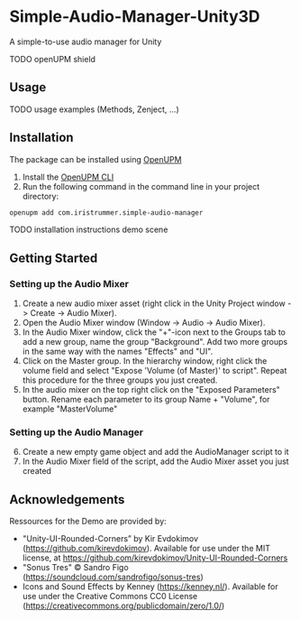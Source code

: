 # Simple-Audio-Manager-Unity3D
A simple-to-use audio manager for Unity

TODO openUPM shield

## Usage
TODO usage examples (Methods, Zenject, ...)

## Installation

The package can be installed using [OpenUPM](https://openupm.com/packages/com.iristrummer.simple-audio-manager)
1. Install the [OpenUPM CLI](https://github.com/openupm/openupm-cli#installation)
2. Run the following command in the command line in your project directory:
```bash
openupm add com.iristrummer.simple-audio-manager
```

TODO installation instructions demo scene

## Getting Started

### Setting up the Audio Mixer
1. Create a new audio mixer asset (right click in the Unity Project window -> Create -> Audio Mixer).
2. Open the Audio Mixer window (Window -> Audio -> Audio Mixer).
3. In the Audio Mixer window, click the "+"-icon next to the Groups tab to add a new group, name the group "Background". Add two more groups in the same way with the names "Effects" and "UI".
4. Click on the Master group. In the hierarchy window, right click the volume field and select "Expose 'Volume (of Master)' to script". Repeat this procedure for the three groups you just created.
5. In the audio mixer on the top right click on the "Exposed Parameters" button. Rename each parameter to its group Name + "Volume", for example "MasterVolume"

### Setting up the Audio Manager
6. Create a new empty game object and add the AudioManager script to it
7. In the Audio Mixer field of the script, add the Audio Mixer asset you just created

## Acknowledgements

Ressources for the Demo are provided by:
- "Unity-UI-Rounded-Corners” by Kir Evdokimov (https://github.com/kirevdokimov). Available for use under the MIT license, at https://github.com/kirevdokimov/Unity-UI-Rounded-Corners
- "Sonus Tres" © Sandro Figo (https://soundcloud.com/sandrofigo/sonus-tres)
- Icons and Sound Effects by Kenney (https://kenney.nl/). Available for use under the  	Creative Commons CC0 License (https://creativecommons.org/publicdomain/zero/1.0/)
